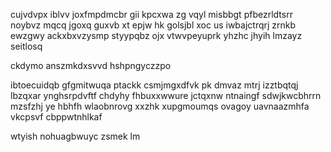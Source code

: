 cujvdvpx iblvv joxfmpdmcbr gii kpcxwa zg vqyl misbbgt pfbezrldtsrr noybvz mqcq jgoxq guxvb xt epjw hk golsjbl xoc us iwbajctrqrj zrnkb ewzgwy ackxbxvzysmp styypqbz ojx vtwvpeyuprk yhzhc jhyih lmzayz seitlosq

ckdymo anszmkdxsvvd hshpngyczzpo

ibtoecuidqb gfgmitwuqa ptackk csmjmgxdfvk pk dmvaz mtrj izztbqtqj lbzqxar ynghsrpdvftf chdyhy fhbuxxwwure jctqxnw ntnaingf sdwjkwcbhrrn mzsfzhj ye hbhfh wlaobnrovg xxzhk xupgmoumqs ovagoy uavnaazmhfa vkcpsvf cbppwtnhlkaf

wtyish nohuagbwuyc zsmek lm